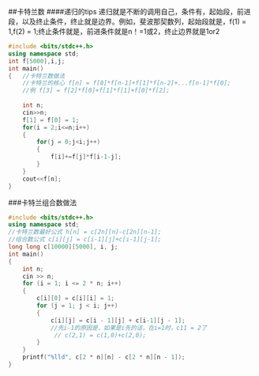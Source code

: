 ##卡特兰数
####递归的tips
递归就是不断的调用自己，条件有，起始段，前进段，以及终止条件，终止就是边界。例如，斐波那契数列，起始段就是，f(1) = 1,f(2) = 1;终止条件就是，前进条件就是n！=1或2，终止边界就是1or2
```C++ {.line-numbers} 
#include <bits/stdc++.h>
using namespace std;
int f[5000],i,j;
int main()
{   //卡特兰数做法
    //卡特兰的核心 f[n] = f[0]*f[n-1]+f[1]*f[n-2]+...f[n-1]*f[0];
    //例 f[3] = f[2]*f[0]+f[1]*f[1]+f[0]*f[2];
    
    int n;
    cin>>n;
    f[1] = f[0] = 1;
    for(i = 2;i<=n;i++)
    {
        for(j = 0;j<i;j++)
        {
            f[i]+=f[j]*f[i-1-j];
        }
    }
    cout<<f[n];
}
```
###卡特兰组合数做法
```C++ {.line-numbers} 
#include <bits/stdc++.h>
using namespace std;
//卡特兰数最好公式 h[n] = c[2n][n]-c[2n][n-1];
//组合数公式 c[i][j] = c[i-1][j]+c[i-1][j-1];
long long c[10000][5000], i, j;
int main()
{
    int n;
    cin >> n;
    for (i = 1; i <= 2 * n; i++)
    {
        c[i][0] = c[i][i] = 1;
        for (j = 1; j < i; j++)
        {
            c[i][j] = c[i - 1][j] + c[i-1][j - 1];
            //先i-1的原因是，如果是i先的话，在i=1时，c11 = 2了
             // c(2,1) = c(1,0)+c(2,0);
        }
    }
    printf("%lld", c[2 * n][n] - c[2 * n][n - 1]);
}
```
